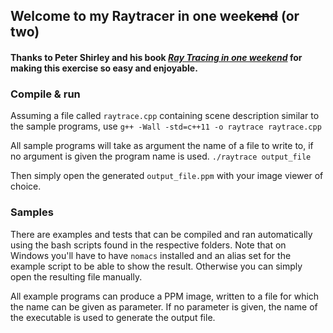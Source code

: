 ## Welcome to my Raytracer in one week~~end~~ (or two)

#### Thanks to Peter Shirley and his book [_Ray Tracing in one weekend_](http://in1weekend.blogspot.com/2016/01/ray-tracing-in-one-weekend.html) for making this exercise so easy and enjoyable.

### Compile & run

Assuming a file called `raytrace.cpp` containing scene description similar to the sample programs, use
`g++ -Wall -std=c++11 -o raytrace raytrace.cpp`

All sample programs will take as argument the name of a file to write to, if no argument is given the program name is used.
`./raytrace output_file`

Then simply open the generated `output_file.ppm` with your image viewer of choice.


### Samples

There are examples and tests that can be compiled and ran automatically using the bash scripts found in the respective folders.
Note that on Windows you'll have to have `nomacs` installed and an alias set for the example script to be able to show the result. Otherwise you can simply open the resulting file manually.

All example programs can produce a PPM image, written to a file for which the name can be given as parameter. If no parameter is given, the name of the executable is used to generate the output file.

